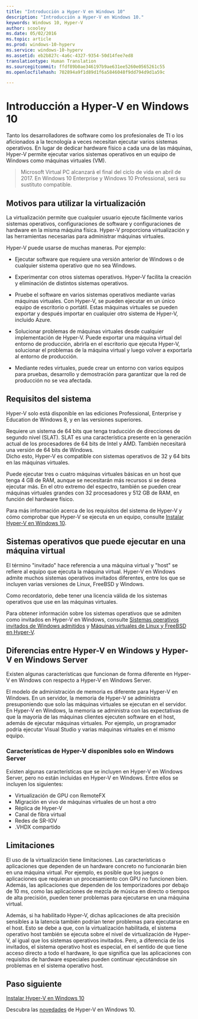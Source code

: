 ```yaml
---
title: "Introducción a Hyper-V en Windows 10"
description: "Introducción a Hyper-V en Windows 10."
keywords: Windows 10, Hyper-V
author: scooley
ms.date: 05/02/2016
ms.topic: article
ms.prod: windows-10-hyperv
ms.service: windows-10-hyperv
ms.assetid: eb2b827c-4a6c-4327-9354-50d14fee7ed8
translationtype: Human Translation
ms.sourcegitcommit: ffdf89b0ae346197b9ae631ee5260e0565261c55
ms.openlocfilehash: 702894a9f1d89d1f6a5846048f9dd794d9d1a59c

---
```


# Introducción a Hyper-V en Windows 10

Tanto los desarrolladores de software como los profesionales de TI o los aficionados a la tecnología a veces necesitan ejecutar varios sistemas operativos.  En lugar de dedicar hardware físico a cada una de las máquinas, Hyper-V permite ejecutar varios sistemas operativos en un equipo de Windows como máquinas virtuales (VM).

> Microsoft Virtual PC alcanzará el final del ciclo de vida en abril de 2017. En Windows 10 Enterprise y Windows 10 Professional, será su sustituto compatible.  

## Motivos para utilizar la virtualización
La virtualización permite que cualquier usuario ejecute fácilmente varios sistemas operativos, configuraciones de software y configuraciones de hardware en la misma máquina física.  Hyper-V proporciona virtualización y las herramientas necesarias para administrar máquinas virtuales.

Hyper-V puede usarse de muchas maneras. Por ejemplo:

* Ejecutar software que requiere una versión anterior de Windows o de cualquier sistema operativo que no sea Windows. 

* Experimentar con otros sistemas operativos. Hyper-V facilita la creación y eliminación de distintos sistemas operativos.

* Pruebe el software en varios sistemas operativos mediante varias máquinas virtuales. Con Hyper-V, se pueden ejecutar en un único equipo de escritorio o portátil. Estas máquinas virtuales se pueden exportar y después importar en cualquier otro sistema de Hyper-V, incluido Azure.

* Solucionar problemas de máquinas virtuales desde cualquier implementación de Hyper-V. Puede exportar una máquina virtual del entorno de producción, abrirla en el escritorio que ejecuta Hyper-V, solucionar el problemas de la máquina virtual y luego volver a exportarla al entorno de producción. 

* Mediante redes virtuales, puede crear un entorno con varios equipos para pruebas, desarrollo y demostración para garantizar que la red de producción no se vea afectada.

## Requisitos del sistema
Hyper-V solo está disponible en las ediciones Professional, Enterprise y Education de Windows 8, y en las versiones superiores.

Requiere un sistema de 64 bits que tenga traducción de direcciones de segundo nivel (SLAT). SLAT es una característica presente en la generación actual de los procesadores de 64 bits de Intel y AMD.  También necesitará una versión de 64 bits de Windows.  
Dicho esto, Hyper-V es compatible con sistemas operativos de 32 y 64 bits en las máquinas virtuales.

Puede ejecutar tres o cuatro máquinas virtuales básicas en un host que tenga 4 GB de RAM, aunque se necesitarán más recursos si se desea ejecutar más. En el otro extremo del espectro, también se pueden crear máquinas virtuales grandes con 32 procesadores y 512 GB de RAM, en función del hardware físico.

Para más información acerca de los requisitos del sistema de Hyper-V y cómo comprobar que Hyper-V se ejecuta en un equipo, consulte [Instalar Hyper-V en Windows 10](..\quick_start\walkthrough_install.md).


## Sistemas operativos que puede ejecutar en una máquina virtual
El término "invitado" hace referencia a una máquina virtual y "host" se refiere al equipo que ejecuta la máquina virtual. Hyper-V en Windows admite muchos sistemas operativos invitados diferentes, entre los que se incluyen varias versiones de Linux, FreeBSD y Windows. 

Como recordatorio, debe tener una licencia válida de los sistemas operativos que use en las máquinas virtuales. 

Para obtener información sobre los sistemas operativos que se admiten como invitados en Hyper-V en Windows, consulte [Sistemas operativos invitados de Windows admitidos](supported_guest_os.md) y [Máquinas virtuales de Linux y FreeBSD en Hyper-V](https://technet.microsoft.com/library/dn531030.aspx). 


## Diferencias entre Hyper-V en Windows y Hyper-V en Windows Server
Existen algunas características que funcionan de forma diferente en Hyper-V en Windows con respecto a Hyper-V en Windows Server. 

El modelo de administración de memoria es diferente para Hyper-V en Windows. En un servidor, la memoria de Hyper-V se administra presuponiendo que solo las máquinas virtuales se ejecutan en el servidor. En Hyper-V en Windows, la memoria se administra con las expectativas de que la mayoría de las máquinas clientes ejecuten software en el host, además de ejecutar máquinas virtuales. Por ejemplo, un programador podría ejecutar Visual Studio y varias máquinas virtuales en el mismo equipo.

### Características de Hyper-V disponibles solo en Windows Server
Existen algunas características que se incluyen en Hyper-V en Windows Server, pero no están incluidas en Hyper-V en Windows. Entre ellos se incluyen los siguientes:

* Virtualización de GPU con RemoteFX 
* Migración en vivo de máquinas virtuales de un host a otro
* Réplica de Hyper-V
* Canal de fibra virtual
* Redes de SR-IOV
* .VHDX compartido

## Limitaciones
El uso de la virtualización tiene limitaciones. Las características o aplicaciones que dependen de un hardware concreto no funcionarán bien en una máquina virtual. Por ejemplo, es posible que los juegos o aplicaciones que requieran un procesamiento con GPU no funcionen bien. Además, las aplicaciones que dependen de los temporizadores por debajo de 10 ms, como las aplicaciones de mezcla de música en directo o tiempos de alta precisión, pueden tener problemas para ejecutarse en una máquina virtual.

Además, si ha habilitado Hyper-V, dichas aplicaciones de alta precisión sensibles a la latencia también podrían tener problemas para ejecutarse en el host.  Esto se debe a que, con la virtualización habilitada, el sistema operativo host también se ejecuta sobre el nivel de virtualización de Hyper-V, al igual que los sistemas operativos invitados. Pero, a diferencia de los invitados, el sistema operativo host es especial, en el sentido de que tiene acceso directo a todo el hardware, lo que significa que las aplicaciones con requisitos de hardware especiales pueden continuar ejecutándose sin problemas en el sistema operativo host.

## Paso siguiente
[Instalar Hyper-V en Windows 10](..\quick_start\walkthrough_install.md) 

Descubra las [novedades](whats_new.md) de Hyper-V en Windows 10.




<!--HONumber=Oct16_HO4-->


